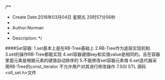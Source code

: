 /**
* Create Date:2016年03月04日 星期五 20时57分56秒
* 
* Author:Norman
* 
* Description: 
*/

####Set容器:
    1.set基本上是在RB-Tree基础上
    2.RB-Tree作为底层实现机制.
    3.set的操作RB-Tree都能实现
    4.set容器键值key和实值value是相同的。且在容器里面元素是根据元素的键值自动排序的
    5.不能修改set容器元素值
    6.set迭代器采用RB-Tree的const_iterator 不允许用户对其进行修改操作
    7.SGI STL 源码<stl_set.h>文件


